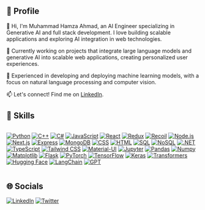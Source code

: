 ## 🌟 Profile

👋 Hi, I'm Muhammad Hamza Ahmad, an AI Engineer specializing in Generative AI and full stack development. I love building scalable applications and exploring AI integration in web technologies.

🚀 Currently working on projects that integrate large language models and generative AI into scalable web applications, creating personalized user experiences.

🤖 Experienced in developing and deploying machine learning models, with a focus on natural language processing and computer vision.

📫 Let's connect! Find me on   [LinkedIn](https://www.linkedin.com/in/muhammad-hamza-ahmad-49b24124b/).

## 🚀 Skills

<div style="display: flex; flex-wrap: wrap; justify-content: space-evenly;">

  [![Python](https://img.shields.io/badge/-Python-blue?style=for-the-badge&logo=python&logoColor=white)](https://www.python.org/)
  [![C++](https://img.shields.io/badge/-C++-blue?style=for-the-badge&logo=c%2B%2B&logoColor=white)](https://isocpp.org/)
  [![C#](https://img.shields.io/badge/-C%23-blue?style=for-the-badge&logo=c-sharp&logoColor=white)](https://docs.microsoft.com/en-us/dotnet/csharp/)
  [![JavaScript](https://img.shields.io/badge/-JavaScript-yellow?style=for-the-badge&logo=javascript&logoColor=white)](https://developer.mozilla.org/en-US/docs/Web/JavaScript)
  [![React](https://img.shields.io/badge/-React-blue?style=for-the-badge&logo=react&logoColor=white)](https://reactjs.org/)
  [![Redux](https://img.shields.io/badge/-Redux-purple?style=for-the-badge&logo=redux&logoColor=white)](https://redux.js.org/)
  [![Recoil](https://img.shields.io/badge/-Recoil-lightblue?style=for-the-badge&logo=recoil&logoColor=white)](https://recoiljs.org/)
  [![Node.js](https://img.shields.io/badge/-Node.js-green?style=for-the-badge&logo=node.js&logoColor=white)](https://nodejs.org/)
  [![Next.js](https://img.shields.io/badge/-Next.js-black?style=for-the-badge&logo=next.js&logoColor=white)](https://nextjs.org/)
  [![Express](https://img.shields.io/badge/-Express-lightgrey?style=for-the-badge&logo=express&logoColor=white)](https://expressjs.com/)
  [![MongoDB](https://img.shields.io/badge/-MongoDB-green?style=for-the-badge&logo=mongodb&logoColor=white)](https://www.mongodb.com/)
  [![CSS](https://img.shields.io/badge/-CSS-blue?style=for-the-badge&logo=css3&logoColor=white)](https://developer.mozilla.org/en-US/docs/Web/CSS)
  [![HTML](https://img.shields.io/badge/-HTML-orange?style=for-the-badge&logo=html5&logoColor=white)](https://developer.mozilla.org/en-US/docs/Web/HTML)
  [![SQL](https://img.shields.io/badge/-SQL-lightgrey?style=for-the-badge&logo=sql&logoColor=white)](https://www.w3schools.com/sql/)
  [![NoSQL](https://img.shields.io/badge/-NoSQL-green?style=for-the-badge&logo=mongodb&logoColor=white)](https://www.mongodb.com/nosql-explained)
  [![.NET](https://img.shields.io/badge/-.NET-black?style=for-the-badge&logo=.net&logoColor=white)](https://dotnet.microsoft.com/)
  [![TypeScript](https://img.shields.io/badge/-TypeScript-blue?style=for-the-badge&logo=typescript&logoColor=white)](https://www.typescriptlang.org/)
  [![Tailwind CSS](https://img.shields.io/badge/-Tailwind_CSS-blue?style=for-the-badge&logo=tailwind-css&logoColor=white)](https://tailwindcss.com/)
  [![Material-UI](https://img.shields.io/badge/-Material_UI-blue?style=for-the-badge&logo=material-ui&logoColor=white)](https://material-ui.com/)
  [![Jupyter](https://img.shields.io/badge/-Jupyter-ff6f00?style=for-the-badge&logo=jupyter&logoColor=white)](https://jupyter.org/)
  [![Pandas](https://img.shields.io/badge/-Pandas-lightgrey?style=for-the-badge&logo=pandas&logoColor=white)](https://pandas.pydata.org/)
  [![Numpy](https://img.shields.io/badge/-Numpy-blue?style=for-the-badge&logo=numpy&logoColor=white)](https://numpy.org/)
  [![Matplotlib](https://img.shields.io/badge/-Matplotlib-lightgrey?style=for-the-badge&logo=matplotlib&logoColor=white)](https://matplotlib.org/)
  [![Flask](https://img.shields.io/badge/-Flask-black?style=for-the-badge&logo=flask&logoColor=white)](https://flask.palletsprojects.com/)
  [![PyTorch](https://img.shields.io/badge/-PyTorch-orange?style=for-the-badge&logo=pytorch&logoColor=white)](https://pytorch.org/)
  [![TensorFlow](https://img.shields.io/badge/-TensorFlow-orange?style=for-the-badge&logo=tensorflow&logoColor=white)](https://www.tensorflow.org/)
  [![Keras](https://img.shields.io/badge/-Keras-red?style=for-the-badge&logo=keras&logoColor=white)](https://keras.io/)
  [![Transformers](https://img.shields.io/badge/-Transformers-yellow?style=for-the-badge&logo=huggingface&logoColor=white)](https://huggingface.co/transformers/)
  [![Hugging Face](https://img.shields.io/badge/-Hugging_Face-yellow?style=for-the-badge&logo=huggingface&logoColor=white)](https://huggingface.co/)
  [![LangChain](https://img.shields.io/badge/-LangChain-blue?style=for-the-badge&logo=chainlink&logoColor=white)](https://langchain.org/)
  [![GPT](https://img.shields.io/badge/-GPT-lightgrey?style=for-the-badge&logo=openai&logoColor=white)](https://openai.com/)

</div>

## 🌐 Socials

[![LinkedIn](https://img.shields.io/badge/-LinkedIn-blue?style=for-the-badge&logo=linkedin&logoColor=white)](https://www.linkedin.com/in/muhammad-hamza-ahmad-49b24124b/)
[![Twitter](https://img.shields.io/badge/-Twitter-blue?style=for-the-badge&logo=twitter&logoColor=white)](https://x.com/M_H_A_01)

